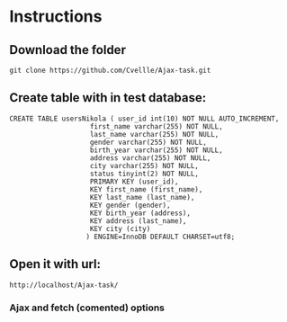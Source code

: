 # Instructions

## Download the folder

```
git clone https://github.com/Cvellle/Ajax-task.git

```

## Create table with in test database:

```
CREATE TABLE usersNikola ( user_id int(10) NOT NULL AUTO_INCREMENT,
                    first_name varchar(255) NOT NULL,
                    last_name varchar(255) NOT NULL,
                    gender varchar(255) NOT NULL,
                    birth_year varchar(255) NOT NULL,
                    address varchar(255) NOT NULL,
                    city varchar(255) NOT NULL,
                    status tinyint(2) NOT NULL,
                    PRIMARY KEY (user_id),
                    KEY first_name (first_name),
                    KEY last_name (last_name),
                    KEY gender (gender),
                    KEY birth_year (address),
                    KEY address (last_name),
                    KEY city (city)
                   ) ENGINE=InnoDB DEFAULT CHARSET=utf8;
```

## Open it with url:

```
http://localhost/Ajax-task/

```

### Ajax and fetch (comented) options